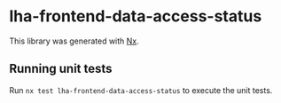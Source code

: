 # lha-frontend-data-access-status

This library was generated with [Nx](https://nx.dev).

## Running unit tests

Run `nx test lha-frontend-data-access-status` to execute the unit tests.
